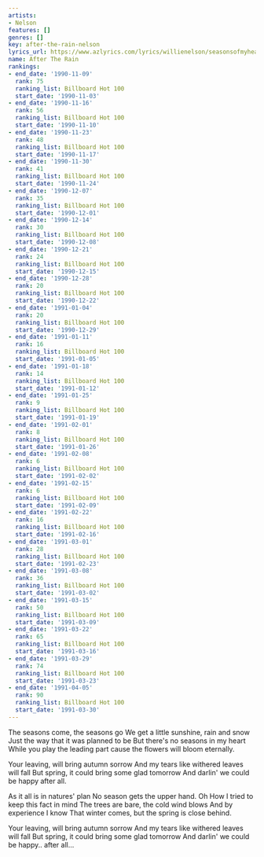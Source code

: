 ```yaml
---
artists:
- Nelson
features: []
genres: []
key: after-the-rain-nelson
lyrics_url: https://www.azlyrics.com/lyrics/willienelson/seasonsofmyheart.html
name: After The Rain
rankings:
- end_date: '1990-11-09'
  rank: 75
  ranking_list: Billboard Hot 100
  start_date: '1990-11-03'
- end_date: '1990-11-16'
  rank: 56
  ranking_list: Billboard Hot 100
  start_date: '1990-11-10'
- end_date: '1990-11-23'
  rank: 48
  ranking_list: Billboard Hot 100
  start_date: '1990-11-17'
- end_date: '1990-11-30'
  rank: 41
  ranking_list: Billboard Hot 100
  start_date: '1990-11-24'
- end_date: '1990-12-07'
  rank: 35
  ranking_list: Billboard Hot 100
  start_date: '1990-12-01'
- end_date: '1990-12-14'
  rank: 30
  ranking_list: Billboard Hot 100
  start_date: '1990-12-08'
- end_date: '1990-12-21'
  rank: 24
  ranking_list: Billboard Hot 100
  start_date: '1990-12-15'
- end_date: '1990-12-28'
  rank: 20
  ranking_list: Billboard Hot 100
  start_date: '1990-12-22'
- end_date: '1991-01-04'
  rank: 20
  ranking_list: Billboard Hot 100
  start_date: '1990-12-29'
- end_date: '1991-01-11'
  rank: 16
  ranking_list: Billboard Hot 100
  start_date: '1991-01-05'
- end_date: '1991-01-18'
  rank: 14
  ranking_list: Billboard Hot 100
  start_date: '1991-01-12'
- end_date: '1991-01-25'
  rank: 9
  ranking_list: Billboard Hot 100
  start_date: '1991-01-19'
- end_date: '1991-02-01'
  rank: 8
  ranking_list: Billboard Hot 100
  start_date: '1991-01-26'
- end_date: '1991-02-08'
  rank: 6
  ranking_list: Billboard Hot 100
  start_date: '1991-02-02'
- end_date: '1991-02-15'
  rank: 6
  ranking_list: Billboard Hot 100
  start_date: '1991-02-09'
- end_date: '1991-02-22'
  rank: 16
  ranking_list: Billboard Hot 100
  start_date: '1991-02-16'
- end_date: '1991-03-01'
  rank: 28
  ranking_list: Billboard Hot 100
  start_date: '1991-02-23'
- end_date: '1991-03-08'
  rank: 36
  ranking_list: Billboard Hot 100
  start_date: '1991-03-02'
- end_date: '1991-03-15'
  rank: 50
  ranking_list: Billboard Hot 100
  start_date: '1991-03-09'
- end_date: '1991-03-22'
  rank: 65
  ranking_list: Billboard Hot 100
  start_date: '1991-03-16'
- end_date: '1991-03-29'
  rank: 74
  ranking_list: Billboard Hot 100
  start_date: '1991-03-23'
- end_date: '1991-04-05'
  rank: 90
  ranking_list: Billboard Hot 100
  start_date: '1991-03-30'
---
```


The seasons come, the seasons go 
We get a little sunshine, rain and snow 
Just the way that it was planned to be 
But there's no seasons in my heart
While you play the leading part 
cause the flowers will bloom eternally. 

Your leaving, will bring autumn sorrow 
And my tears like withered leaves will fall 
But spring, it could bring some glad tomorrow 
And darlin' we could be happy after all. 

As it all is in natures' plan
No season gets the upper hand. Oh
How I tried to keep this fact in mind 
The trees are bare, the cold wind blows
And by experience I know 
That winter comes, but the spring is close behind. 

Your leaving, will bring autumn sorrow 
And my tears like withered leaves will fall 
But spring, it could bring some glad tomorrow 
And darlin' we could be happy.. after all...




